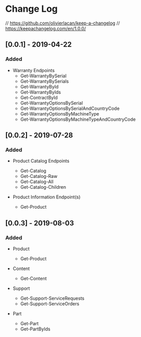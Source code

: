 ﻿# Change Log

// https://github.com/olivierlacan/keep-a-changelog
// https://keepachangelog.com/en/1.0.0/

## [0.0.1] - 2019-04-22
### Added
- Warranty Endpoints
  - Get-WarrantyBySerial
  - Get-WarrantyBySerials
  - Get-WarrantyById
  - Get-WarrantyByIds
  - Get-ContractById
  - Get-WarrantyOptionsBySerial
  - Get-WarrantyOptionsBySerialAndCountryCode
  - Get-WarrantyOptionsByMachineType
  - Get-WarrantyOptionsByMachineTypeAndCountryCode

## [0.0.2] - 2019-07-28
### Added
- Product Catalog Endpoints
  - Get-Catalog
  - Get-Catalog-Raw
  - Get-Catalog-All
  - Get-Catalog-Children

- Product Information Endpoint(s)
  - Get-Product

## [0.0.3] - 2019-08-03
### Added
- Product
  - Get-Product

- Content
  - Get-Content

- Support
  - Get-Support-ServiceRequests
  - Get-Support-ServiceOrders

- Part
  - Get-Part
  - Get-PartByIds